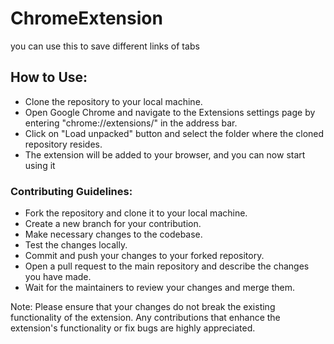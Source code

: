 # ChromeExtension

you can use this to save different links of tabs 


## How to Use:

- Clone the repository to your local machine.
- Open Google Chrome and navigate to the Extensions settings page by entering "chrome://extensions/" in the address bar.
- Click on "Load unpacked" button and select the folder where the cloned repository resides.
- The extension will be added to your browser, and you can now start using it

### Contributing Guidelines:

- Fork the repository and clone it to your local machine.
- Create a new branch for your contribution.
- Make necessary changes to the codebase.
- Test the changes locally.
- Commit and push your changes to your forked repository.
- Open a pull request to the main repository and describe the changes you have made.
- Wait for the maintainers to review your changes and merge them.


Note: Please ensure that your changes do not break the existing functionality of the extension. Any contributions that enhance the extension's functionality or fix bugs are highly appreciated.
